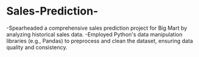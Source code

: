 # Sales-Prediction-
-Spearheaded a comprehensive sales prediction project for Big Mart by analyzing historical sales data. -Employed Python's data manipulation libraries (e.g., Pandas) to preprocess and clean the dataset, ensuring data quality and consistency.
